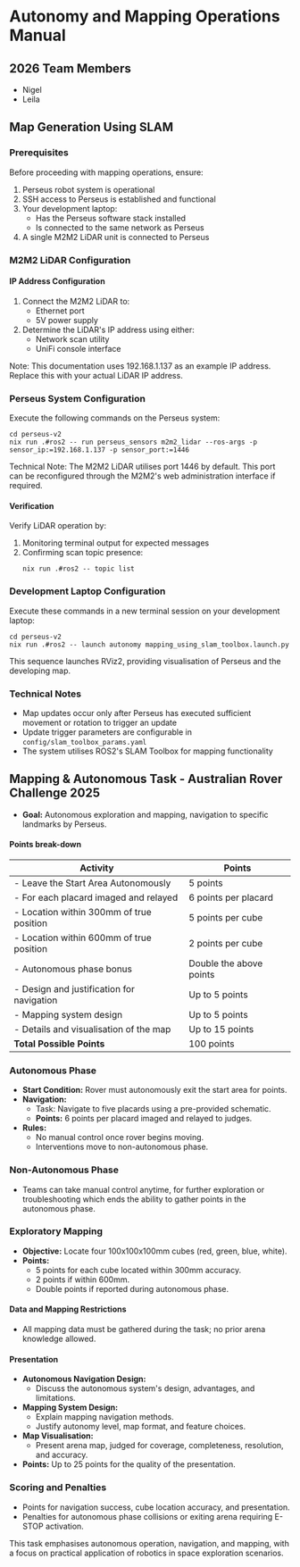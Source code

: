 # Autonomy and Mapping Operations Manual

## 2026 Team Members

- Nigel
- Leila

## Map Generation Using SLAM

### Prerequisites

Before proceeding with mapping operations, ensure:

1. Perseus robot system is operational
2. SSH access to Perseus is established and functional
3. Your development laptop:
   - Has the Perseus software stack installed
   - Is connected to the same network as Perseus
4. A single M2M2 LiDAR unit is connected to Perseus

### M2M2 LiDAR Configuration

#### IP Address Configuration

1. Connect the M2M2 LiDAR to:
   - Ethernet port
   - 5V power supply
2. Determine the LiDAR's IP address using either:
   - Network scan utility
   - UniFi console interface

Note: This documentation uses 192.168.1.137 as an example IP address. Replace this with your actual LiDAR IP address.

### Perseus System Configuration

Execute the following commands on the Perseus system:

```console
cd perseus-v2
nix run .#ros2 -- run perseus_sensors m2m2_lidar --ros-args -p sensor_ip:=192.168.1.137 -p sensor_port:=1446
```

Technical Note: The M2M2 LiDAR utilises port 1446 by default. This port can be reconfigured through the M2M2's web administration interface if required.

#### Verification

Verify LiDAR operation by:

1. Monitoring terminal output for expected messages
2. Confirming scan topic presence:
   ```console
   nix run .#ros2 -- topic list
   ```

### Development Laptop Configuration

Execute these commands in a new terminal session on your development laptop:

```console
cd perseus-v2
nix run .#ros2 -- launch autonomy mapping_using_slam_toolbox.launch.py
```

This sequence launches RViz2, providing visualisation of Perseus and the developing map.

### Technical Notes

- Map updates occur only after Perseus has executed sufficient movement or rotation to trigger an update
- Update trigger parameters are configurable in `config/slam_toolbox_params.yaml`
- The system utilises ROS2's SLAM Toolbox for mapping functionality

## Mapping & Autonomous Task - Australian Rover Challenge 2025

- **Goal:** Autonomous exploration and mapping, navigation to specific landmarks by Perseus.

#### Points break-down

| Activity                                  | Points                  |
| ----------------------------------------- | ----------------------- |
| - Leave the Start Area Autonomously       | 5 points                |
| - For each placard imaged and relayed     | 6 points per placard    |
| - Location within 300mm of true position  | 5 points per cube       |
| - Location within 600mm of true position  | 2 points per cube       |
| - Autonomous phase bonus                  | Double the above points |
| - Design and justification for navigation | Up to 5 points          |
| - Mapping system design                   | Up to 5 points          |
| - Details and visualisation of the map    | Up to 15 points         |
| **Total Possible Points**                 | 100 points              |

### Autonomous Phase

- **Start Condition:** Rover must autonomously exit the start area for points.
- **Navigation:**
  - Task: Navigate to five placards using a pre-provided schematic.
  - **Points:** 6 points per placard imaged and relayed to judges.
- **Rules:**
  - No manual control once rover begins moving.
  - Interventions move to non-autonomous phase.

### Non-Autonomous Phase

- Teams can take manual control anytime, for further exploration or troubleshooting which ends the ability to gather points in the autonomous phase.

### Exploratory Mapping

- **Objective:** Locate four 100x100x100mm cubes (red, green, blue, white).
- **Points:**
  - 5 points for each cube located within 300mm accuracy.
  - 2 points if within 600mm.
  - Double points if reported during autonomous phase.

#### Data and Mapping Restrictions

- All mapping data must be gathered during the task; no prior arena knowledge allowed.

#### Presentation

- **Autonomous Navigation Design:**
  - Discuss the autonomous system's design, advantages, and limitations.
- **Mapping System Design:**
  - Explain mapping navigation methods.
  - Justify autonomy level, map format, and feature choices.
- **Map Visualisation:**
  - Present arena map, judged for coverage, completeness, resolution, and accuracy.
- **Points:** Up to 25 points for the quality of the presentation.

### Scoring and Penalties

- Points for navigation success, cube location accuracy, and presentation.
- Penalties for autonomous phase collisions or exiting arena requiring E-STOP activation.

This task emphasises autonomous operation, navigation, and mapping, with a focus on practical application of robotics in space exploration scenarios.
